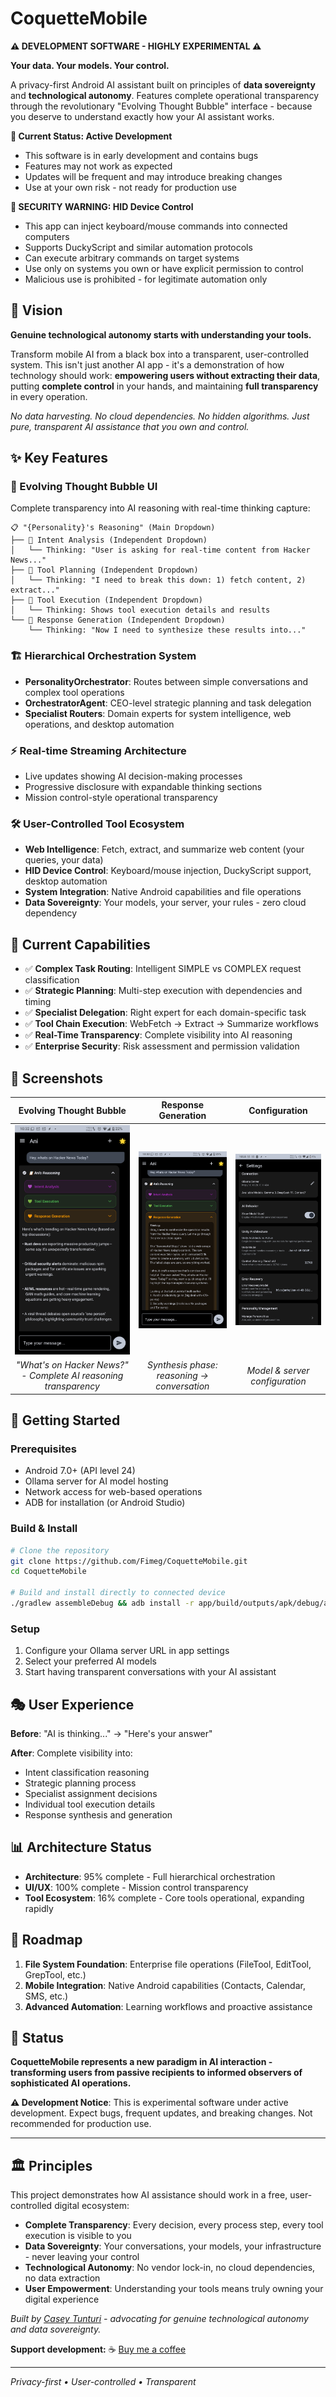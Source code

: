 # CoquetteMobile

**⚠️ DEVELOPMENT SOFTWARE - HIGHLY EXPERIMENTAL ⚠️**

**Your data. Your models. Your control.**

A privacy-first Android AI assistant built on principles of **data sovereignty** and **technological autonomy**. Features complete operational transparency through the revolutionary "Evolving Thought Bubble" interface - because you deserve to understand exactly how your AI assistant works.

**🚧 Current Status: Active Development**
- This software is in early development and contains bugs
- Features may not work as expected
- Updates will be frequent and may introduce breaking changes
- Use at your own risk - not ready for production use

**🔐 SECURITY WARNING: HID Device Control**
- This app can inject keyboard/mouse commands into connected computers
- Supports DuckyScript and similar automation protocols
- Can execute arbitrary commands on target systems
- Use only on systems you own or have explicit permission to control
- Malicious use is prohibited - for legitimate automation only

## 🎯 Vision

**Genuine technological autonomy starts with understanding your tools.**

Transform mobile AI from a black box into a transparent, user-controlled system. This isn't just another AI app - it's a demonstration of how technology should work: **empowering users without extracting their data**, putting **complete control** in your hands, and maintaining **full transparency** in every operation.

*No data harvesting. No cloud dependencies. No hidden algorithms. Just pure, transparent AI assistance that you own and control.*

## ✨ Key Features

### **🧠 Evolving Thought Bubble UI**
Complete transparency into AI reasoning with real-time thinking capture:

```
📋 "{Personality}'s Reasoning" (Main Dropdown)
├── 💜 Intent Analysis (Independent Dropdown)
│   └── Thinking: "User is asking for real-time content from Hacker News..."
├── 💙 Tool Planning (Independent Dropdown)  
│   └── Thinking: "I need to break this down: 1) fetch content, 2) extract..."
├── 💚 Tool Execution (Independent Dropdown)
│   └── Thinking: Shows tool execution details and results
└── 🧡 Response Generation (Independent Dropdown)
    └── Thinking: "Now I need to synthesize these results into..."
```

### **🏗️ Hierarchical Orchestration System**
- **PersonalityOrchestrator**: Routes between simple conversations and complex tool operations
- **OrchestratorAgent**: CEO-level strategic planning and task delegation  
- **Specialist Routers**: Domain experts for system intelligence, web operations, and desktop automation

### **⚡ Real-time Streaming Architecture**
- Live updates showing AI decision-making processes
- Progressive disclosure with expandable thinking sections
- Mission control-style operational transparency

### **🛠️ User-Controlled Tool Ecosystem**
- **Web Intelligence**: Fetch, extract, and summarize web content (your queries, your data)
- **HID Device Control**: Keyboard/mouse injection, DuckyScript support, desktop automation
- **System Integration**: Native Android capabilities and file operations  
- **Data Sovereignty**: Your models, your server, your rules - zero cloud dependency

## 🚀 Current Capabilities

- ✅ **Complex Task Routing**: Intelligent SIMPLE vs COMPLEX request classification
- ✅ **Strategic Planning**: Multi-step execution with dependencies and timing
- ✅ **Specialist Delegation**: Right expert for each domain-specific task
- ✅ **Tool Chain Execution**: WebFetch → Extract → Summarize workflows
- ✅ **Real-Time Transparency**: Complete visibility into AI reasoning
- ✅ **Enterprise Security**: Risk assessment and permission validation

## 📱 Screenshots

<div align="center">

| Evolving Thought Bubble | Response Generation | Configuration |
|:---:|:---:|:---:|
| <img src="screenshots/hacker-news-example.png" width="250"> | <img src="screenshots/synthesis-example.png" width="250"> | <img src="screenshots/settings.png" width="250"> |
| *"What's on Hacker News?" - Complete AI reasoning transparency* | *Synthesis phase: reasoning → conversation* | *Model & server configuration* |

</div>

## 🏁 Getting Started

### Prerequisites
- Android 7.0+ (API level 24)
- Ollama server for AI model hosting
- Network access for web-based operations
- ADB for installation (or Android Studio)

### Build & Install
```bash
# Clone the repository
git clone https://github.com/Fimeg/CoquetteMobile.git
cd CoquetteMobile

# Build and install directly to connected device
./gradlew assembleDebug && adb install -r app/build/outputs/apk/debug/app-debug.apk
```

### Setup
1. Configure your Ollama server URL in app settings
2. Select your preferred AI models
3. Start having transparent conversations with your AI assistant

## 🎭 User Experience

**Before**: "AI is thinking..." → "Here's your answer"

**After**: Complete visibility into:
- Intent classification reasoning
- Strategic planning process  
- Specialist assignment decisions
- Individual tool execution details
- Response synthesis and generation

## 📊 Architecture Status

- **Architecture**: 95% complete - Full hierarchical orchestration
- **UI/UX**: 100% complete - Mission control transparency
- **Tool Ecosystem**: 16% complete - Core tools operational, expanding rapidly

## 🔮 Roadmap

1. **File System Foundation**: Enterprise file operations (FileTool, EditTool, GrepTool, etc.)
2. **Mobile Integration**: Native Android capabilities (Contacts, Calendar, SMS, etc.)  
3. **Advanced Automation**: Learning workflows and proactive assistance

## 🎊 Status

**CoquetteMobile represents a new paradigm in AI interaction - transforming users from passive recipients to informed observers of sophisticated AI operations.**

**⚠️ Development Notice**: This is experimental software under active development. Expect bugs, frequent updates, and breaking changes. Not recommended for production use.

---

## 🏛️ Principles

This project demonstrates how AI assistance should work in a free, user-controlled digital ecosystem:

- **Complete Transparency**: Every decision, every process step, every tool execution is visible to you
- **Data Sovereignty**: Your conversations, your models, your infrastructure - never leaving your control  
- **Technological Autonomy**: No vendor lock-in, no cloud dependencies, no data extraction
- **User Empowerment**: Understanding your tools means truly owning your digital experience

*Built by [Casey Tunturi](https://caseytunturi.com) - advocating for genuine technological autonomy and data sovereignty.*

**Support development:** ☕ [Buy me a coffee](https://www.buymeacoffee.com/caseytunturi)

---

*Privacy-first • User-controlled • Transparent*